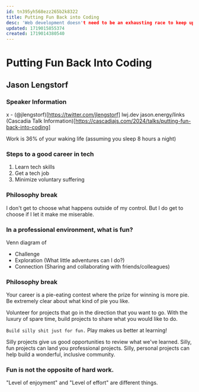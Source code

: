 ```yaml
---
id: tn395yh568ezz265b2k8322
title: Putting Fun Back into Coding
desc: 'Web development doesn't need to be an exhausting race to keep up on every new tool or idea. Despite the whirlwind of FoMO and hot takes that shout over many online spaces for developers, that's not the only way to stay relevant and keep growing as a developer. In this talk, Jason Lengstorf will share his approach to learning and growing in a way that's fun, sustainable, and arguably more effective. Along the way, you'll see the kinds of projects Jason builds for fun and examine how each one might appear useless, but actually drove very real learning and career growth.'
updated: 1719015855374
created: 1719014380540
---
```

# Putting Fun Back Into Coding
## Jason Lengstorf

### Speaker Information
x - (@jlengstorf)[https://twitter.com/jlengstorf]
lwj.dev
jason.energy/links
(Cascadia Talk Information)[https://cascadiajs.com/2024/talks/putting-fun-back-into-coding]

Work is 36% of your waking life (assuming you sleep 8 hours a night)

### Steps to a good career in tech
1. Learn tech skills
2. Get a tech job
3. Minimize voluntary suffering

### Philosophy break 
I don't get to choose what happens outside of my control.
But I do get to choose if I let it make me miserable.

### In a professional environment, what is fun?
Venn diagram of 
- Challenge
- Exploration (What little adventures can I do?)
- Connection (Sharing and collaborating with friends/colleagues)


### Philosophy break 
Your career is a pie-eating contest where the prize for winning is more pie.
Be extremely clear about what kind of pie you like.

Volunteer for projects that go in the direction that you want to go. 
With the luxury of spare time, build projects to share what you would like to do.

`Build silly shit just for fun.`
Play makes us better at learning!

Silly projects give us good opportunities to review what we've learned.
Silly, fun projects can land you professional projects.
Silly, personal projects can help build a wonderful, inclusive community.

### Fun is not the opposite of hard work.
"Level of enjoyment" and "Level of effort" are different things.